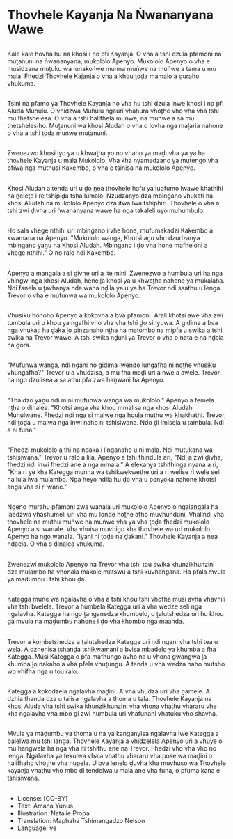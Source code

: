 # Thovhele Kayanja Na Ṅwananyana Wawe

##
Kale kale hovha hu na khosi i no pfi Kayanja. O vha a tshi dzula pfamoni na muṱanuni na ṅwananyana, mukololo Apenyo. Mukololo Apenyo o vha e musidzana muṱuku wa lunako lwe munna muṅwe na muṅwe a tama u mu mala. Fhedzi Thovhele Kajanja o vha a khou ṱoḓa mamalo a ḓuraho vhukuma.

##
Tsini na pfamo ya Thovhele Kayanja ho vha hu tshi dzula iṅwe khosi I no pfi Aluda Muhulu. O vhidzwa Muhulu ngauri vhahura vhoṱhe vho vha vha tshi mu thetshelesa. O vha a tshi halifhela muṅwe, na muṅwe a sa mu thetshelesiho. Muṱanuni wa khosi Aludah o vha o lovha nga maḽaria nahone o vha a tshi ṱoḓa muṅwe muṱanuni.

##
Zwenezwo khosi iyo ya u khwaṱha yo no vhaho ya maḓuvha ya ya ha thovhele Kayanja u mala Mukololo. Vha kha nyamedzano ya mutengo vha pfiwa nga muthusi Kakembo, o vha e tsinisa na mukololo Apenyo.

##
Khosi Aludah a tenda uri u ḓo ṋea thovhele hafu ya lupfumo lwawe khathihi na ṋeleṱe i re tshipiḓa tsha lumalo. Nzudzanyo dza mbingano vhukati ha khosi Aludah na mukololo Apenyo dza itwa lwa tshiphiri. Thovhele o vha a tshi zwi ḓivha uri ṅwananyana wawe ha nga takaleli uyo muhumbulo.

##
Ho sala vhege nthihi uri mbingano i vhe hone, mufumakadzi Kakembo a kwamana na Apenyo. "Mukololo wanga, Khotsi aṋu vho dzudzanya mbingano yaṋu na Khosi Aludah. Mbingano i ḓo vha hone mafheloni a vhege nthihi." O no ralo ndi Kakembo.

##
Apenyo a mangala a si ḓivhe uri a ite mini. Zwenezwo a humbula uri ha nga vhingwi nga khosi Aludah, heneiḽa khosi ya u khwaṱha nahone ya mukalaha. Ndi fanela u ṱavhanya nda wana nḓila ya u ya ha Trevor ndi saathu u lenga. Trevor o vha e mufunwa wa mukololo Apenyo.

##
Vhusiku honoho Apenyo a kokovha a bva pfamoni. Arali khotsi awe vha zwi tumbula uri u khou ya ngafhi vho vha vha tshi ḓo sinyuwa. A gidima a bva nga vhukati ha ḓaka ḽo pinzanaho nṱha ha matombo na mipfa u swika a tshi swika ha Trevor wawe. A tshi swika nḓuni ya Trevor o vha o neta e na nḓala na ḓora.

##
"Mufunwa wanga, ndi ngani no gidima lwendo lungafha ni noṱhe vhusiku vhungafha?" Trevor u a vhudzisa, a mu fha maḓi uri a nwe a awele. Trevor ha ngo dzulisea a sa athu pfa zwa haṋwani ha Apenyo.

##
"Thaidzo yaṋu ndi mini mufunwa wanga wa mukololo." Apenyo a femela nṱha o dinalea. "Khotsi anga vha khou mmalisa nga khosi Aludah Muhulwane. Fhedzi ndi nga si malwe nga houḽa muthu wa khakhathi. Trevor, ndi ṱoḓa u malwa nga inwi naho ni tshisiwana. Ndo ḓi imisela u tambula. Ndi a ni funa."

##
"Fhedzi mukololo a thi na ndaka i linganaho u ni mala. Ndi mutukana wa tshisiwana." Trevor u ralo a lila. Apenyo a tshi fhindula ari, "Ndi a zwi ḓivha, fhedzi ndi inwi fhedzi ane a nga mmala." A elekanya tshifhinga nyana a ri, "Kha ri ye kha Kategga munna wa tshikwekwethe uri a ri welise ri wele seli na lula lwa mulambo. Nga heyo ndila hu ḓo vha u ponyoka nahone khotsi anga vha si ri wane."

##
Ngeno murahu pfamoni zwa wanala uri mukololo Apenyo o ngalangala ha laedzwa vhashumeli uri vha mu londe hoṱhe afho muvhunduni. Vhalindi vha thovhele na muthu muṅwe na muṅwe vha ya vha ṱoḓa fhedzi mukololo Apenyo a si wanale. Vha vhuisa muvhigo kha thovhele wa uri mukololo Apenyo ha ngo wanala. "Iyani ni ṱoḓe na ḓakani." Thovhele Kayanja a ṋea ndaela. O vha o dinalea vhukuma.

##
Zwenezwi mukololo Apenyo na Trevor vha tshi tou swika khunzikhunzini dza mulambo ha vhonala makole matswu a tshi kuvhangana. Ha pfala mvula ya madumbu i tshi khou ḓa.

##
Kategga mune wa ngalavha o vha a tshi khou tshi vhofha musi avha vhavhili vha tshi bvelela. Trevor a humbela Kategga uri a vha wedze seli nga ngalavha. Kategga ha ngo ṱanganedza khumbelo, o ṱalutshedza uri hu khou ḓa mvula na maḓumbu nahone i ḓo vha khombo nga maanda.

##
Trevor a kombetshedza a ṱalutshedza Kategga uri ndi ngani vha tshi tea u wela. A dzhenisa tshanḓa tshikwamani a bvisa mbadelo ya khumba a fha Kategga. Musi Kategga o pfa mafhungo avho na u vhona gwangwa ḽa khumba ḽo nakaho a vha pfela vhuṱungu. A tenda u vha wedza naho mutsho wo vhifha nga u tou ralo.

##
Kategga a kokodzela ngalavha maḓini. A vha vhudza uri vha ṋamele. A dzhia thanda dza u talisa ngalavha a thoma u tala. Thovhele Kayanja na khosi Aluda vha tshi swika khunzikhunzini vha vhona vhathu vhararu vhe kha ngalavha vha mbo ḓi zwi humbula uri vhafunani vhatuku vho shavha.

##
Mvula ya maḓumbu ya thoma u na ya kanganyisa ngalavha lwe Kategga a balelwa mu tshi langa. Thovhele Kayanja a vhidzelela Apenyo uri a vhuye o mu hangwela ha nga vha iti tshithu ene na Trevor. Fhedzi vho vha vho no lenga. Ngalavha ya tekulwa vhala vhathu vhararu vha poselwa maḓini o halifhaho vhoṱhe vha nupela. U bva lenelo ḓuvha kha muvhuso wa Thovhele kayanja vhathu vho mbo ḓi tendelwa u mala ane vha funa, o pfuma kana e tshisiwana.

##
* License: [CC-BY]
* Text: Amana Yunus
* Illustration: Natalie Propa
* Translation: Maphaha Tshimangadzo Nelson
* Language: ve
